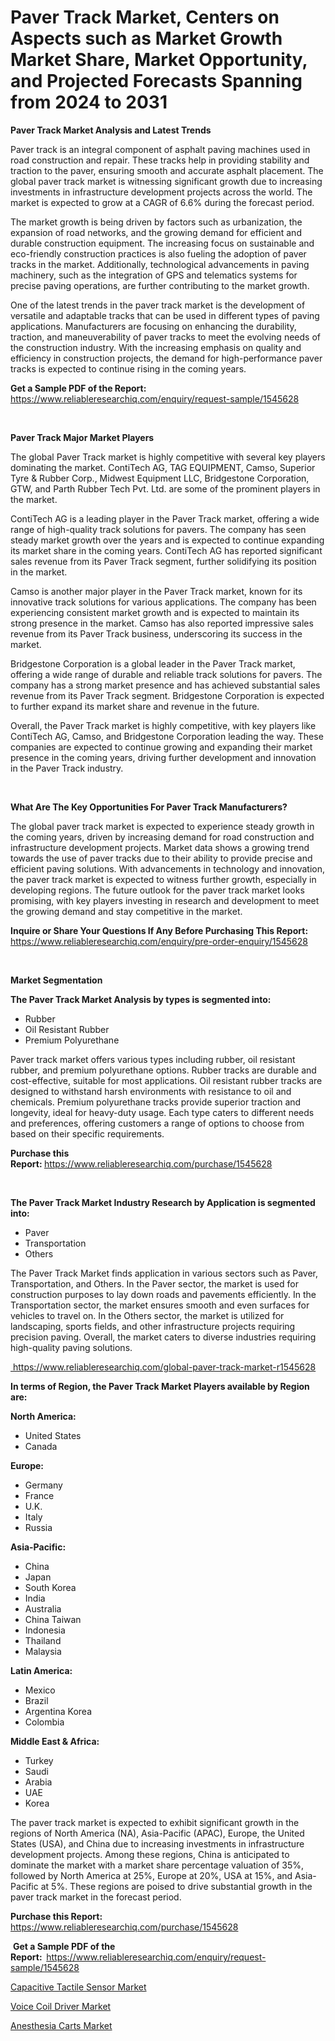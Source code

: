 <p><h1>Paver Track Market, Centers on Aspects such as Market Growth Market Share, Market Opportunity, and Projected Forecasts Spanning from 2024 to 2031</h1></p><p><strong>Paver Track Market Analysis and Latest Trends</strong></p>
<p><p>Paver track is an integral component of asphalt paving machines used in road construction and repair. These tracks help in providing stability and traction to the paver, ensuring smooth and accurate asphalt placement. The global paver track market is witnessing significant growth due to increasing investments in infrastructure development projects across the world. The market is expected to grow at a CAGR of 6.6% during the forecast period.</p><p>The market growth is being driven by factors such as urbanization, the expansion of road networks, and the growing demand for efficient and durable construction equipment. The increasing focus on sustainable and eco-friendly construction practices is also fueling the adoption of paver tracks in the market. Additionally, technological advancements in paving machinery, such as the integration of GPS and telematics systems for precise paving operations, are further contributing to the market growth.</p><p>One of the latest trends in the paver track market is the development of versatile and adaptable tracks that can be used in different types of paving applications. Manufacturers are focusing on enhancing the durability, traction, and maneuverability of paver tracks to meet the evolving needs of the construction industry. With the increasing emphasis on quality and efficiency in construction projects, the demand for high-performance paver tracks is expected to continue rising in the coming years.</p></p>
<p><strong>Get a Sample PDF of the Report:&nbsp;</strong> <a href="https://www.reliableresearchiq.com/enquiry/request-sample/1545628">https://www.reliableresearchiq.com/enquiry/request-sample/1545628</a></p>
<p>&nbsp;</p>
<p><strong>Paver Track Major Market Players</strong></p>
<p><p>The global Paver Track market is highly competitive with several key players dominating the market. ContiTech AG, TAG EQUIPMENT, Camso, Superior Tyre & Rubber Corp., Midwest Equipment LLC, Bridgestone Corporation, GTW, and Parth Rubber Tech Pvt. Ltd. are some of the prominent players in the market.</p><p>ContiTech AG is a leading player in the Paver Track market, offering a wide range of high-quality track solutions for pavers. The company has seen steady market growth over the years and is expected to continue expanding its market share in the coming years. ContiTech AG has reported significant sales revenue from its Paver Track segment, further solidifying its position in the market.</p><p>Camso is another major player in the Paver Track market, known for its innovative track solutions for various applications. The company has been experiencing consistent market growth and is expected to maintain its strong presence in the market. Camso has also reported impressive sales revenue from its Paver Track business, underscoring its success in the market.</p><p>Bridgestone Corporation is a global leader in the Paver Track market, offering a wide range of durable and reliable track solutions for pavers. The company has a strong market presence and has achieved substantial sales revenue from its Paver Track segment. Bridgestone Corporation is expected to further expand its market share and revenue in the future.</p><p>Overall, the Paver Track market is highly competitive, with key players like ContiTech AG, Camso, and Bridgestone Corporation leading the way. These companies are expected to continue growing and expanding their market presence in the coming years, driving further development and innovation in the Paver Track industry.</p></p>
<p>&nbsp;</p>
<p><strong>What Are The Key Opportunities For Paver Track Manufacturers?</strong></p>
<p><p>The global paver track market is expected to experience steady growth in the coming years, driven by increasing demand for road construction and infrastructure development projects. Market data shows a growing trend towards the use of paver tracks due to their ability to provide precise and efficient paving solutions. With advancements in technology and innovation, the paver track market is expected to witness further growth, especially in developing regions. The future outlook for the paver track market looks promising, with key players investing in research and development to meet the growing demand and stay competitive in the market.</p></p>
<p><strong>Inquire or Share Your Questions If Any Before Purchasing This Report:</strong> <a href="https://www.reliableresearchiq.com/enquiry/pre-order-enquiry/1545628">https://www.reliableresearchiq.com/enquiry/pre-order-enquiry/1545628</a></p>
<p>&nbsp;</p>
<p><strong>Market Segmentation</strong></p>
<p><strong>The Paver Track Market Analysis by types is segmented into:</strong></p>
<p><ul><li>Rubber</li><li>Oil Resistant Rubber</li><li>Premium Polyurethane</li></ul></p>
<p><p>Paver track market offers various types including rubber, oil resistant rubber, and premium polyurethane options. Rubber tracks are durable and cost-effective, suitable for most applications. Oil resistant rubber tracks are designed to withstand harsh environments with resistance to oil and chemicals. Premium polyurethane tracks provide superior traction and longevity, ideal for heavy-duty usage. Each type caters to different needs and preferences, offering customers a range of options to choose from based on their specific requirements.</p></p>
<p><strong>Purchase this Report:&nbsp;</strong><a href="https://www.reliableresearchiq.com/purchase/1545628">https://www.reliableresearchiq.com/purchase/1545628</a></p>
<p>&nbsp;</p>
<p><strong>The Paver Track Market Industry Research by Application is segmented into:</strong></p>
<p><ul><li>Paver</li><li>Transportation</li><li>Others</li></ul></p>
<p><p>The Paver Track Market finds application in various sectors such as Paver, Transportation, and Others. In the Paver sector, the market is used for construction purposes to lay down roads and pavements efficiently. In the Transportation sector, the market ensures smooth and even surfaces for vehicles to travel on. In the Others sector, the market is utilized for landscaping, sports fields, and other infrastructure projects requiring precision paving. Overall, the market caters to diverse industries requiring high-quality paving solutions.</p></p>
<p><a href="https://www.reliableresearchiq.com/global-paver-track-market-r1545628">&nbsp;https://www.reliableresearchiq.com/global-paver-track-market-r1545628</a></p>
<p><strong>In terms of Region, the Paver Track Market Players available by Region are:</strong></p>
<p>
    <p> <strong> North America: </strong>
        <ul>
            <li>United States</li>
            <li>Canada</li>
        </ul>
        </p> 
    <p> <strong> Europe: </strong>
        <ul>
            <li>Germany</li>
            <li>France</li>
            <li>U.K.</li>
            <li>Italy</li>
            <li>Russia</li>
        </ul>
        </p> 
    <p> <strong> Asia-Pacific: </strong>
        <ul>
            <li>China</li>
            <li>Japan</li>
            <li>South Korea</li>
            <li>India</li>
            <li>Australia</li>
            <li>China Taiwan</li>
            <li>Indonesia</li>
            <li>Thailand</li>
            <li>Malaysia</li>
        </ul>
        </p> 
    <p> <strong> Latin America: </strong>
        <ul>
            <li>Mexico</li>
            <li>Brazil</li>
            <li>Argentina Korea</li>
            <li>Colombia</li>
        </ul>
        </p> 
    <p> <strong> Middle East & Africa: </strong>
        <ul>
            <li>Turkey</li>
            <li>Saudi</li>
            <li>Arabia</li>
            <li>UAE</li>
            <li>Korea</li>
        </ul>
    </p>
    </p>
<p><p>The paver track market is expected to exhibit significant growth in the regions of North America (NA), Asia-Pacific (APAC), Europe, the United States (USA), and China due to increasing investments in infrastructure development projects. Among these regions, China is anticipated to dominate the market with a market share percentage valuation of 35%, followed by North America at 25%, Europe at 20%, USA at 15%, and Asia-Pacific at 5%. These regions are poised to drive substantial growth in the paver track market in the forecast period.</p></p>
<p><strong>Purchase this Report: </strong><a href="https://www.reliableresearchiq.com/purchase/1545628">https://www.reliableresearchiq.com/purchase/1545628</a></p>
<p>&nbsp;<strong>Get a Sample PDF of the Report:&nbsp;&nbsp;</strong><a href="https://www.reliableresearchiq.com/enquiry/request-sample/1545628">https://www.reliableresearchiq.com/enquiry/request-sample/1545628</a></p>
<p><strong></strong></p>
<p><p><a href="https://github.com/avakerr6577/Market-Research-Report-List-1/blob/main/capacitive-tactile-sensor-market.md">Capacitive Tactile Sensor Market</a></p><p><a href="https://github.com/trameciabutler45/Market-Research-Report-List-1/blob/main/voice-coil-driver-market.md">Voice Coil Driver Market</a></p><p><a href="https://view.publitas.com/reportprime-1/anesthesia-carts-market-analysis-report-global-insights-by-region-type-auto-locking-carts-isolation-carts-standard-carts-and-application-hospitals-ambulatory-surgical-centers-clinics-others-from-2024-to-2031/">Anesthesia Carts Market</a></p></p>